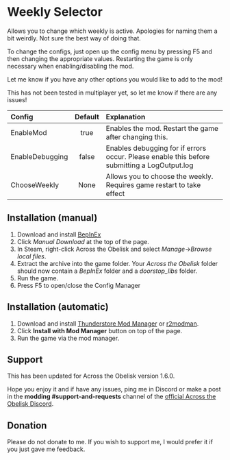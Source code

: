 # Weekly Selector

Allows you to change which weekly is active. Apologies for naming them a bit weirdly. Not sure the best way of doing that.

To change the configs, just open up the config menu by pressing F5 and then changing the appropriate values. Restarting the game is only necessary when enabling/disabling the mod.

Let me know if you have any other options you would like to add to the mod!

This has not been tested in multiplayer yet, so let me know if there are any issues!

| Config          | Default | Explanation                                                                                 |
| :-------------- | :-----: | :------------------------------------------------------------------------------------------ |
| EnableMod       |  true   | Enables the mod. Restart the game after changing this.                                      |
| EnableDebugging |  false  | Enables debugging for if errors occur. Please enable this before submitting a LogOutput.log |
| ChooseWeekly    |  None   | Allows you to choose the weekly. Requires game restart to take effect                       |

## Installation (manual)

1. Download and install [BepInEx](https://thunderstore.io/c/across-the-obelisk/p/BepInEx/BepInExPack_AcrossTheObelisk/)
2. Click _Manual Download_ at the top of the page.
3. In Steam, right-click Across the Obelisk and select _Manage_->_Browse local files_.
4. Extract the archive into the game folder. Your _Across the Obelisk_ folder should now contain a _BepInEx_ folder and a _doorstop_libs_ folder.
5. Run the game.
6. Press F5 to open/close the Config Manager

## Installation (automatic)

1. Download and install [Thunderstore Mod Manager](https://www.overwolf.com/app/Thunderstore-Thunderstore_Mod_Manager) or [r2modman](https://across-the-obelisk.thunderstore.io/package/ebkr/r2modman/).
2. Click **Install with Mod Manager** button on top of the page.
3. Run the game via the mod manager.

## Support

This has been updated for Across the Obelisk version 1.6.0.

Hope you enjoy it and if have any issues, ping me in Discord or make a post in the **modding #support-and-requests** channel of the [official Across the Obelisk Discord](https://discord.gg/across-the-obelisk-679706811108163701).

## Donation

Please do not donate to me. If you wish to support me, I would prefer it if you just gave me feedback.
